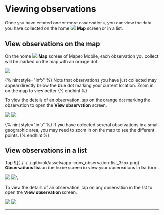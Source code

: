 # Viewing observations

Once you have created one or more observations, you can view the data you have collected on the home ![](../../../.gitbook/assets/app-icons\_Map\_view.png) **Map** screen or in a list.

## View observations on the map

On the home ![](../../../.gitbook/assets/app-icons\_Map\_view.png) **Map** screen of Mapeo Mobile, each observation you collect will be marked on the map with an orange dot.&#x20;

![](../../../.gitbook/assets/Home\_map\_screen\_with\_data.jpg) &#x20;

{% hint style="info" %}
Note that observations you have just collected may appear directly below the blue dot marking your current location. Zoom in on the map to view better
{% endhint %}

To view the details of an observation, tap on the orange dot marking the observation to open the **View observation** screen.&#x20;

![](../../../.gitbook/assets/Homescreen-tap\_observation\_dot.jpg)  ![](../../../.gitbook/assets/View\_observation\_screen.jpg)

{% hint style="info" %}
If you have collected several observations in a small geographic area, you may need to zoom in on the map to see the different points.
{% endhint %}

## View observations in a list

Tap ![](../../../.gitbook/assets/app icons\_observation-list\_35px.png) **Observations list** on the home screen to view your observations in list form.

![](../../../.gitbook/assets/Homescreen-Observations\_list\_button.jpg)  ![](../../../.gitbook/assets/Observations\_list\_screen.jpg)\


To view the details of an observation, tap on any observation in the list to open the **View observation** screen.&#x20;

![](../../../.gitbook/assets/Mm\_Observations\_list\_screen-select\_obs.jpg)  ![](../../../.gitbook/assets/View\_observation\_screen.jpg)

****
